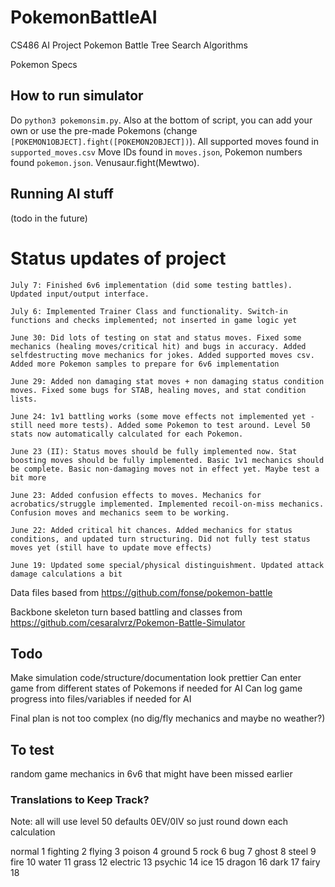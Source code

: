 # PokemonBattleAI
CS486 AI Project Pokemon Battle Tree Search Algorithms 

Pokemon Specs

## How to run simulator
Do `python3 pokemonsim.py`. Also at the bottom of script, you can add your own or use the pre-made Pokemons (change `[POKEMON1OBJECT].fight([POKEMON2OBJECT])`).
All supported moves found in `supported_moves.csv`
Move IDs found in `moves.json`, Pokemon numbers found `pokemon.json`. Venusaur.fight(Mewtwo).


## Running AI stuff
(todo in the future)

# Status updates of project
```
July 7: Finished 6v6 implementation (did some testing battles). Updated input/output interface.

July 6: Implemented Trainer Class and functionality. Switch-in functions and checks implemented; not inserted in game logic yet

June 30: Did lots of testing on stat and status moves. Fixed some mechanics (healing moves/critical hit) and bugs in accuracy. Added selfdestructing move mechanics for jokes. Added supported moves csv. Added more Pokemon samples to prepare for 6v6 implementation

June 29: Added non damaging stat moves + non damaging status condition moves. Fixed some bugs for STAB, healing moves, and stat condition lists.

June 24: 1v1 battling works (some move effects not implemented yet - still need more tests). Added some Pokemon to test around. Level 50 stats now automatically calculated for each Pokemon. 

June 23 (II): Status moves should be fully implemented now. Stat boosting moves should be fully implemented. Basic 1v1 mechanics should be complete. Basic non-damaging moves not in effect yet. Maybe test a bit more

June 23: Added confusion effects to moves. Mechanics for acrobatics/struggle implemented. Implemented recoil-on-miss mechanics. Confusion moves and mechanics seem to be working.

June 22: Added critical hit chances. Added mechanics for status conditions, and updated turn structuring. Did not fully test status moves yet (still have to update move effects)

June 19: Updated some special/physical distinguishment. Updated attack damage calculations a bit
```

Data files based from https://github.com/fonse/pokemon-battle

Backbone skeleton turn based battling and classes from https://github.com/cesaralvrz/Pokemon-Battle-Simulator

## Todo
Make simulation code/structure/documentation look prettier
Can enter game from different states of Pokemons if needed for AI
Can log game progress into files/variables if needed for AI

Final plan is not too complex (no dig/fly mechanics and maybe no weather?)

## To test
random game mechanics in 6v6 that might have been missed earlier

### Translations to Keep Track?
Note: all will use level 50 defaults 0EV/0IV so just round down each calculation

normal 1
fighting 2
flying 3
poison 4
ground 5
rock 6
bug 7
ghost 8
steel 9
fire 10
water 11
grass 12
electric 13
psychic 14
ice 15
dragon 16
dark 17
fairy 18